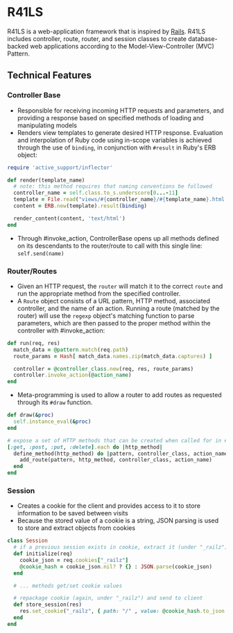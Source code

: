 # R41LS

R41LS is a web-application framework that is inspired by [Rails](github.com/rails/rails).  R41LS includes controller, route, router, and session classes to create database-backed web applications according to the Model-View-Controller (MVC) Pattern.

## Technical Features

### Controller Base
* Responsible for receiving incoming HTTP requests and parameters, and providing a response based on specified methods of loading and manipulating models
* Renders view templates to generate desired HTTP response. Evaluation and interpolation of Ruby code using in-scope variables is achieved through the use of ```binding```, in conjunction with ```#result``` in Ruby's ERB object:
```ruby
require 'active_support/inflector'

def render(template_name)
  # note: this method requires that naming conventions be followed
  controller_name = self.class.to_s.underscore[0...-11]
  template = File.read("views/#{controller_name}/#{template_name}.html.erb")
  content = ERB.new(template).result(binding)

  render_content(content, 'text/html')
end
```

* Through #invoke_action, ControllerBase opens up all methods defined on its descendants to the router/route to call with this single line: ```self.send(name)```

### Router/Routes
* Given an HTTP request, the ```router``` will match it to the correct ```route``` and run the appropriate method from the specified controller.
* A ```Route``` object consists of a URL pattern, HTTP method, associated controller, and the name of an action. Running a route (matched by the router) will use the ```regexp``` object's matching function to parse parameters, which are then passed to the proper method within the controller with #invoke_action:
```ruby
def run(req, res)
  match_data = @pattern.match(req.path)
  route_params = Hash[ match_data.names.zip(match_data.captures) ]

  controller = @controller_class.new(req, res, route_params)
  controller.invoke_action(@action_name)
end
```

* Meta-programming is used to allow a router to add routes as requested through its ```#draw``` function.
```ruby
def draw(&proc)
  self.instance_eval(&proc)
end

# expose a set of HTTP methods that can be created when called for in #draw:
[:get, :post, :put, :delete].each do |http_method|
  define_method(http_method) do |pattern, controller_class, action_name|
    add_route(pattern, http_method, controller_class, action_name)
  end
end
```

### Session
* Creates a cookie for the client and provides access to it to store information to be saved between visits
* Because the stored value of a cookie is a string, JSON parsing is used to store and extract objects from cookies
```ruby
class Session
  # if a previous session exists in cookie, extract it (under "_railz") with JSON.parse
  def initialize(req)
    cookie_json = req.cookies["_railz"]
    @cookie_hash = cookie_json.nil? ? {} : JSON.parse(cookie_json)
  end

  # ... methods get/set cookie values

  # repackage cookie (again, under "_railz") and send to client
  def store_session(res)
    res.set_cookie("_railz", { path: "/" , value: @cookie_hash.to_json })
  end
end
```
